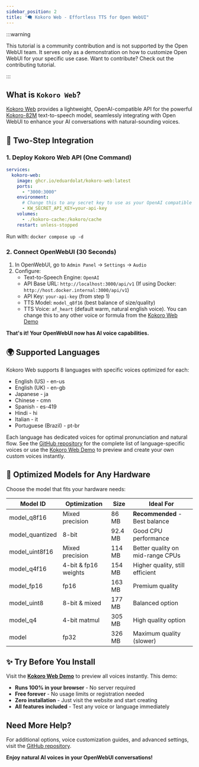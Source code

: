 ```yaml
---
sidebar_position: 2
title: "🗨️ Kokoro Web - Effortless TTS for Open WebUI"
---
```


:::warning

This tutorial is a community contribution and is not supported by the Open WebUI team. It serves only as a demonstration on how to customize Open WebUI for your specific use case. Want to contribute? Check out the contributing tutorial.

:::

## What is `Kokoro Web`?

[Kokoro Web](https://github.com/eduardolat/kokoro-web) provides a lightweight, OpenAI-compatible API for the powerful [Kokoro-82M](https://huggingface.co/hexgrad/Kokoro-82M) text-to-speech model, seamlessly integrating with Open WebUI to enhance your AI conversations with natural-sounding voices.

## 🚀 Two-Step Integration

### 1. Deploy Kokoro Web API (One Command)

```yaml
services:
  kokoro-web:
    image: ghcr.io/eduardolat/kokoro-web:latest
    ports:
      - "3000:3000"
    environment:
      # Change this to any secret key to use as your OpenAI compatible API key
      - KW_SECRET_API_KEY=your-api-key
    volumes:
      - ./kokoro-cache:/kokoro/cache
    restart: unless-stopped
```

Run with: `docker compose up -d`

### 2. Connect OpenWebUI (30 Seconds)

1. In OpenWebUI, go to `Admin Panel` → `Settings` → `Audio`
2. Configure:
   - Text-to-Speech Engine: `OpenAI`
   - API Base URL: `http://localhost:3000/api/v1`
     (If using Docker: `http://host.docker.internal:3000/api/v1`)
   - API Key: `your-api-key` (from step 1)
   - TTS Model: `model_q8f16` (best balance of size/quality)
   - TTS Voice: `af_heart` (default warm, natural english voice). You can change this to any other voice or formula from the [Kokoro Web Demo](https://voice-generator.pages.dev)

**That's it! Your OpenWebUI now has AI voice capabilities.**

## 🌍 Supported Languages

Kokoro Web supports 8 languages with specific voices optimized for each:

- English (US) - en-us
- English (UK) - en-gb
- Japanese - ja
- Chinese - cmn
- Spanish - es-419
- Hindi - hi
- Italian - it
- Portuguese (Brazil) - pt-br

Each language has dedicated voices for optimal pronunciation and natural flow. See the [GitHub repository](https://github.com/eduardolat/kokoro-web) for the complete list of language-specific voices or use the [Kokoro Web Demo](https://voice-generator.pages.dev) to preview and create your own custom voices instantly.

## 💾 Optimized Models for Any Hardware

Choose the model that fits your hardware needs:

| Model ID | Optimization | Size | Ideal For |
|----------|-------------|------|-----------|
| model_q8f16 | Mixed precision | 86 MB | **Recommended** - Best balance |
| model_quantized | 8-bit | 92.4 MB | Good CPU performance |
| model_uint8f16 | Mixed precision | 114 MB | Better quality on mid-range CPUs |
| model_q4f16 | 4-bit & fp16 weights | 154 MB | Higher quality, still efficient |
| model_fp16 | fp16 | 163 MB | Premium quality |
| model_uint8 | 8-bit & mixed | 177 MB | Balanced option |
| model_q4 | 4-bit matmul | 305 MB | High quality option |
| model | fp32 | 326 MB | Maximum quality (slower) |

## ✨ Try Before You Install

Visit the [**Kokoro Web Demo**](https://voice-generator.pages.dev) to preview all voices instantly. This demo:

- **Runs 100% in your browser** - No server required
- **Free forever** - No usage limits or registration needed
- **Zero installation** - Just visit the website and start creating
- **All features included** - Test any voice or language immediately

## Need More Help?

For additional options, voice customization guides, and advanced settings, visit the [GitHub repository](https://github.com/eduardolat/kokoro-web).

**Enjoy natural AI voices in your OpenWebUI conversations!**
